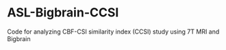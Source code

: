 # ASL-Bigbrain-CCSI
Code for analyzing CBF-CSI similarity index (CCSI) study using 7T MRI and Bigbrain
